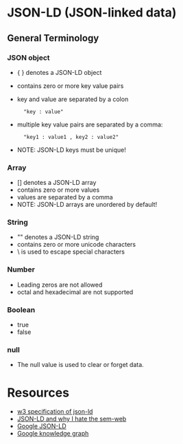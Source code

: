 JSON-LD (JSON-linked data)
==========================

## General Terminology

### JSON object
- { } denotes a JSON-LD object
- contains zero or more key value pairs
- key and value are separated by a colon

        "key : value"

- multiple key value pairs are separated by a comma:

        "key1 : value1 , key2 : value2"

- NOTE: JSON-LD keys must be unique!

### Array
- [] denotes a JSON-LD array
- contains zero or more values
- values are separated by a comma
- NOTE: JSON-LD arrays are unordered by default!

### String
- "" denotes a JSON-LD string
- contains zero or more unicode characters
- \ is used to escape special characters

### Number
- Leading zeros are not allowed
- octal and hexadecimal are not supported

### Boolean
- true
- false

### null
- The null value is used to clear or forget data.



# Resources

- [w3 specification of json-ld](http://www.w3.org/TR/json-ld)
- [JSON-LD and why I hate the sem-web](http://manu.sporny.org/2014/json-ld-origins-2/)
- [Google JSON-LD](https://developers.google.com/schemas/formats/json-ld)
- [Google knowledge graph](https://developers.google.com/knowledge-graph/)
